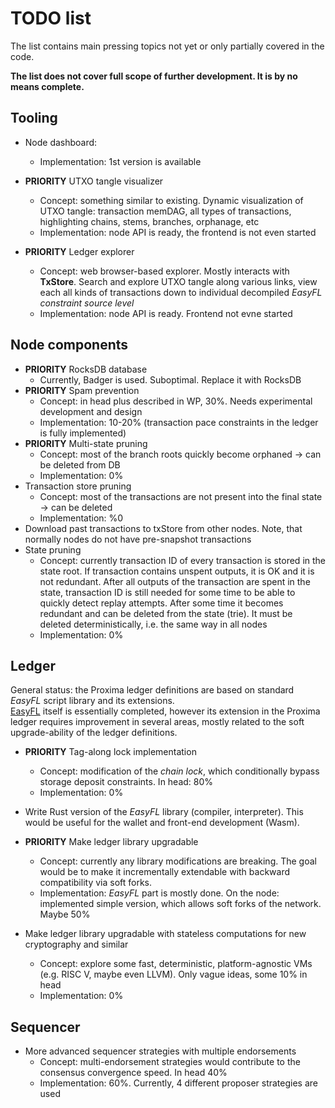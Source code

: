 # TODO list

The list contains main pressing topics not yet or only partially covered in the code. 

**The list does not cover full scope of further development. It is by no means complete.**

## Tooling
* Node dashboard:
  * Implementation: 1st version is available
  
* **PRIORITY** UTXO tangle visualizer
  - Concept: something similar to existing. Dynamic visualization of UTXO tangle: transaction memDAG, 
all types of transactions, highlighting chains, stems, branches, orphanage, etc
  - Implementation: node API is ready, the frontend is not even started 
  
* **PRIORITY** Ledger explorer
  - Concept: web browser-based explorer. Mostly interacts with **TxStore**. 
Search and explore UTXO tangle along various links, view each all kinds of transactions down to individual decompiled _EasyFL constraint source level_
  - Implementation: node API is ready. Frontend not evne started

## Node components
* **PRIORITY** RocksDB database
  * Currently, Badger is used. Suboptimal. Replace it with RocksDB
* **PRIORITY** Spam prevention
  * Concept: in head plus described in WP, 30%. Needs experimental development and design
  * Implementation: 10-20% (transaction pace constraints in the ledger is fully implemented)
* **PRIORITY** Multi-state pruning
  * Concept: most of the branch roots quickly become orphaned -> can be deleted from DB
  * Implementation: 0%
* Transaction store pruning
  * Concept: most of the transactions are not present into the final state -> can be deleted 
  * Implementation: %0
* Download past transactions to txStore from other nodes. Note, that normally nodes do not have pre-snapshot 
transactions
* State pruning
  * Concept: currently transaction ID of every transaction is stored in the state root. If transaction contains unspent outputs,
it is OK and it is not redundant. After all outputs of the transaction are spent in the state, transaction ID is still needed for some time to be able to
quickly detect replay attempts. After some time it becomes redundant and can be deleted from the state (trie). 
It must be deleted deterministically, i.e. the same way in all nodes
  * Implementation: 0%

## Ledger
General status: the Proxima ledger definitions are based on standard _EasyFL_ script library and its extensions.  
[EasyFL](https://github.com/lunfardo314/easyfl) itself is essentially completed, however its extension in the Proxima ledger requires improvement in several areas, 
mostly related to the soft upgrade-ability of the ledger definitions.

* **PRIORITY** Tag-along lock implementation
  * Concept: modification of the _chain lock_, which conditionally bypass storage deposit constraints. In head: 80%
  * Implementation: 0%

* Write Rust version of the _EasyFL_ library (compiler, interpreter). This would be useful for the wallet and front-end development (Wasm). 

* **PRIORITY** Make ledger library upgradable  
  - Concept: currently any library modifications are breaking. The goal would be to make it incrementally extendable 
with backward compatibility via soft forks. 
  - Implementation: _EasyFL_ part is mostly done. On the node: implemented simple version, which allows soft forks of the network. Maybe 50%

* Make ledger library upgradable with stateless computations for new cryptography and similar
  - Concept: explore some fast, deterministic, platform-agnostic VMs (e.g. RISC V, maybe even LLVM). Only vague ideas, some 10% in head
  - Implementation: 0%

## Sequencer

* More advanced sequencer strategies with multiple endorsements
  * Concept: multi-endorsement strategies would contribute to the consensus convergence speed. In head 40%
  * Implementation: 60%. Currently, 4 different proposer strategies are used 

